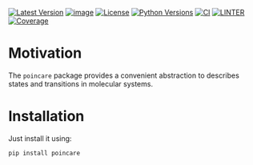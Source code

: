 [![Latest Version](https://img.shields.io/pypi/v/poincare.svg)](https://pypi.python.org/pypi/poincare)
[![image](https://img.shields.io/badge/code%20style-black-000000.svg)](https://github.com/python/black)
[![License](https://img.shields.io/pypi/l/poincare.svg)](https://pypi.python.org/pypi/poincare)
[![Python Versions](https://img.shields.io/pypi/pyversions/poincare.svg)](https://pypi.python.org/pypi/poincare)
[![CI](https://github.com/tdinapoli/poincare/workflows/CI/badge.svg)](https://github.com/tdinapoli/poincare/actions?query=workflow%3ACI)
[![LINTER](https://github.com/tdinapoli/poincare/workflows/Lint/badge.svg)](https://github.com/tdinapoli/poincare/actions?query=workflow%3ALint)
[![Coverage](https://coveralls.io/repos/github/tdinapoli/poincare/badge.svg?branch=main)](https://coveralls.io/github/tdinapoli/poincare?branch=main)

# Motivation

The `poincare` package provides a convenient abstraction to describes states and transitions in molecular systems.

# Installation

Just install it using:

```bash
pip install poincare
```
